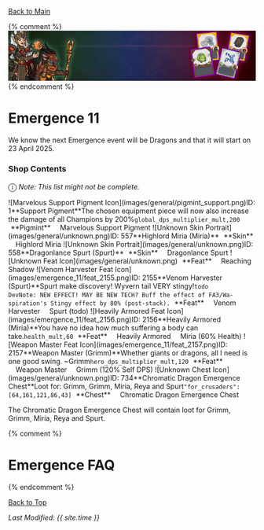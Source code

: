 [Back to Main](index.md)

{% comment %}
![Emergence 11 Banner](images/emergence_11/banner.png)
{% endcomment %}

# Emergence 11

We know the next Emergence event will be Dragons and that it will start on 23 April 2025.

### Shop Contents

<span style="font-size:1.2em;">ⓘ</span> *Note: This list might not be complete.*

<span class="emergenceShopTableRow">
    <span class="emergenceShopTableItem">
        <span class="emergenceShopTableIcon">
            <span class="tooltipHolder">![Marvelous Support Pigment Icon](images/general/pigmint_support.png)<span class="itemTooltipContents">ID: 1**Support Pigment**The chosen equipment piece will now also increase the damage of all Champions by 200%<code>global_dps_multiplier_mult,200</code></span></span>
        </span>
        <span class="emergenceShopTableTextColumn">
            <span style="margin-left:5px">**Pigmint**</span>
            <span style="margin-left:15px">Marvelous Support Pigment</span>
        </span>
    </span>
    <span class="emergenceShopTableItem">
        <span class="emergenceShopTableIcon">
            <span class="tooltipHolder">![Unknown Skin Portrait](images/general/unknown.png)<span class="itemTooltipContents">ID: 557**Highlord Miria (Miria)**</span></span>
        </span>
        <span class="emergenceShopTableTextColumn">
            <span style="margin-left:5px">**Skin**</span>
            <span style="margin-left:15px">Highlord Miria</span>
        </span>
    </span>
    <span class="emergenceShopTableItem">
        <span class="emergenceShopTableIcon">
            <span class="tooltipHolder">![Unknown Skin Portrait](images/general/unknown.png)<span class="itemTooltipContents">ID: 558**Dragonlance Spurt (Spurt)**</span></span>
        </span>
        <span class="emergenceShopTableTextColumn">
            <span style="margin-left:5px">**Skin**</span>
            <span style="margin-left:15px">Dragonlance Spurt</span>
        </span>
    </span>
    <span class="emergenceShopTableItem">
        <span class="emergenceShopTableIcon">
            ![Unknown Feat Icon](images/general/unknown.png)
        </span>
        <span class="emergenceShopTableTextColumn">
            <span style="margin-left:5px">**Feat**</span>
            <span style="margin-left:15px">Reaching Shadow</span>
        </span>
    </span>
    <span class="emergenceShopTableItem">
        <span class="emergenceShopTableIcon">
            <span class="emergenceShopFeatIcon4 tooltipHolder">![Venom Harvester Feat Icon](images/emergence_11/feat_2155.png)<span class="featTooltipContents">ID: 2155**Venom Harvester (Spurt)**Spurt make discovery! Wyvern tail VERY stingy!<code>todo<br>DevNote: NEW EFFECT! MAY BE NEW TECH? Buff the effect of FA3/Wa-spiration's Stingy effect by 80% (post-stack).</code></span></span>
        </span>
        <span class="emergenceShopTableTextColumn">
            <span style="margin-left:5px">**Feat**</span>
            <span style="margin-left:15px">Venom Harvester</span>
            <span style="margin-left:15px">Spurt (todo)</span>
        </span>
    </span>
    <span class="emergenceShopTableItem">
        <span class="emergenceShopTableIcon">
            <span class="emergenceShopFeatIcon4 tooltipHolder">![Heavily Armored Feat Icon](images/emergence_11/feat_2156.png)<span class="featTooltipContents">ID: 2156**Heavily Armored (Miria)**You have no idea how much suffering a body can take.<code>health_mult,60</code></span></span>
        </span>
        <span class="emergenceShopTableTextColumn">
            <span style="margin-left:5px">**Feat**</span>
            <span style="margin-left:15px">Heavily Armored</span>
            <span style="margin-left:15px">Miria (60% Health)</span>
        </span>
    </span>
    <span class="emergenceShopTableItem">
        <span class="emergenceShopTableIcon">
            <span class="emergenceShopFeatIcon4 tooltipHolder">![Weapon Master Feat Icon](images/emergence_11/feat_2157.png)<span class="featTooltipContents">ID: 2157**Weapon Master (Grimm)**Whether giants or dragons, all I need is one good swing.  ~Grimm<code>hero_dps_multiplier_mult,120</code></span></span>
        </span>
        <span class="emergenceShopTableTextColumn">
            <span style="margin-left:5px">**Feat**</span>
            <span style="margin-left:15px">Weapon Master</span>
            <span style="margin-left:15px">Grimm (120% Self DPS)</span>
        </span>
    </span>
    <span class="emergenceShopTableItem">
        <span class="emergenceShopTableIcon">
            <span class="tooltipHolder">![Unknown Chest Icon](images/general/unknown.png)<span class="itemTooltipContents">ID: 734**Chromatic Dragon Emergence Chest**Loot for: Grimm, Grimm, Miria, Reya and Spurt<code>"for_crusaders":[64,161,121,86,43]</code></span></span>
        </span>
        <span class="emergenceShopTableTextColumn">
            <span style="margin-left:5px">**Chest**</span>
            <span style="margin-left:15px">Chromatic Dragon Emergence Chest</span>
        </span>
    </span>
</span>

The Chromatic Dragon Emergence Chest will contain loot for Grimm, Grimm, Miria, Reya and Spurt.

{% comment %}
# Emergence FAQ


{% endcomment %}

[Back to Top](#top)

*Last Modified: {{ site.time }}*